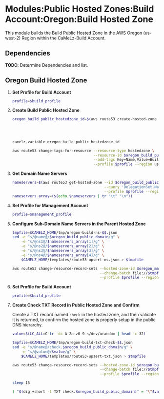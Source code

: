 # Modules:Public Hosted Zones:Build Account:Oregon:Build Hosted Zone

This module builds the Build Public Hosted Zone in the AWS Oregon (us-west-2) Region within the
CaMeLz-Build Account.

## Dependencies

**TODO**: Determine Dependencies and list.

## Oregon Build Hosted Zone

1. **Set Profile for Build Account**

    ```bash
    profile=$build_profile
    ```

1. **Create Build Public Hosted Zone**

    ```bash
    oregon_build_public_hostedzone_id=$(aws route53 create-hosted-zone --name $oregon_build_public_domain \
                                                                       --hosted-zone-config Comment="Public Zone for $oregon_build_public_domain",PrivateZone=false \
                                                                       --caller-reference $(date +%s) \
                                                                       --query 'HostedZone.Id' \
                                                                       --profile $profile --region us-east-1 --output text | cut -f3 -d /)
    camelz-variable oregon_build_public_hostedzone_id

    aws route53 change-tags-for-resource --resource-type hostedzone \
                                         --resource-id $oregon_build_public_hostedzone_id \
                                         --add-tags Key=Name,Value=Build-PublicHostedZone Key=Company,Value=CaMeLz Key=Environment,Value=Build \
                                         --profile $profile --region us-east-1 --output text
    ```

1. **Get Domain Name Servers**

    ```bash
    nameservers=$(aws route53 get-hosted-zone --id $oregon_build_public_hostedzone_id \
                                              --query 'DelegationSet.NameServers' \
                                              --profile $profile --region us-east-1 --output text)
    nameservers_array=($(echo $nameservers | tr "\t" "\n"))
    ```

1. **Set Profile for Management Account**

    ```bash
    profile=$management_profile
    ```

1. **Configure Sub-Domain Name Servers in the Parent Hosted Zone**

    ```bash
    tmpfile=$CAMELZ_HOME/tmp/oregon-build-ns-$$.json
    sed -e "s/@name@/$oregon_build_public_domain/g" \
        -e "s/@ns1@/$nameservers_array[1]/g" \
        -e "s/@ns2@/$nameservers_array[2]/g" \
        -e "s/@ns3@/$nameservers_array[3]/g" \
        -e "s/@ns4@/$nameservers_array[4]/g" \
        $CAMELZ_HOME/templates/route53-upsert-ns.json > $tmpfile

    aws route53 change-resource-record-sets --hosted-zone-id $oregon_management_public_hostedzone_id \
                                            --change-batch file://$tmpfile \
                                            --profile $profile --region us-east-1 --output text
    ```

1. **Set Profile for Build Account**

    ```bash
    profile=$build_profile
    ```

1. **Create Check TXT Record in Public Hosted Zone and Confirm**

   Create a TXT record named `check` in the hosted zone, and then validate it is returned, to confirm the hosted zone is
   properly setup in the public DNS hierarchy.

    ```bash
    value=$(LC_ALL=C tr -dc A-Za-z0-9 </dev/urandom | head -c 32)

    tmpfile=$CAMELZ_HOME/tmp/oregon-build-txt-check-$$.json
    sed -e "s/@name@/check.$oregon_build_public_domain/g" \
        -e "s/@value@/$value/g" \
        $CAMELZ_HOME/templates/route53-upsert-txt.json > $tmpfile

    aws route53 change-resource-record-sets --hosted-zone-id $oregon_build_public_hostedzone_id \
                                            --change-batch file://$tmpfile \
                                            --profile $profile --region us-east-1 --output text

    sleep 15

    [ "$(dig +short -t TXT check.$oregon_build_public_domain)" = "\"$value\"" ] && echo "Check confirmed" || echo "Check failed"
    ```
